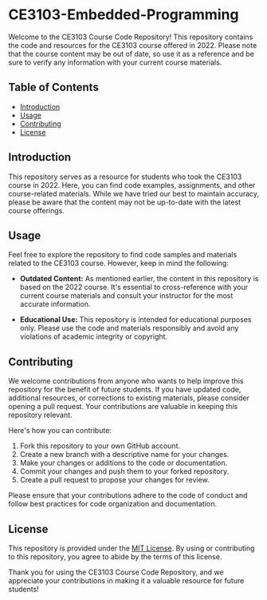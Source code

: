 # CE3103-Embedded-Programming

Welcome to the CE3103 Course Code Repository! This repository contains the code and resources for the CE3103 course offered in 2022. Please note that the course content may be out of date, so use it as a reference and be sure to verify any information with your current course materials.

## Table of Contents

- [Introduction](#introduction)
- [Usage](#usage)
- [Contributing](#contributing)
- [License](#license)

## Introduction

This repository serves as a resource for students who took the CE3103 course in 2022. Here, you can find code examples, assignments, and other course-related materials. While we have tried our best to maintain accuracy, please be aware that the content may not be up-to-date with the latest course offerings.

## Usage

Feel free to explore the repository to find code samples and materials related to the CE3103 course. However, keep in mind the following:

- **Outdated Content:** As mentioned earlier, the content in this repository is based on the 2022 course. It's essential to cross-reference with your current course materials and consult your instructor for the most accurate information.

- **Educational Use:** This repository is intended for educational purposes only. Please use the code and materials responsibly and avoid any violations of academic integrity or copyright.

## Contributing

We welcome contributions from anyone who wants to help improve this repository for the benefit of future students. If you have updated code, additional resources, or corrections to existing materials, please consider opening a pull request. Your contributions are valuable in keeping this repository relevant.

Here's how you can contribute:

1. Fork this repository to your own GitHub account.
2. Create a new branch with a descriptive name for your changes.
3. Make your changes or additions to the code or documentation.
4. Commit your changes and push them to your forked repository.
5. Create a pull request to propose your changes for review.

Please ensure that your contributions adhere to the code of conduct and follow best practices for code organization and documentation.

## License

This repository is provided under the [MIT License](LICENSE). By using or contributing to this repository, you agree to abide by the terms of this license.

Thank you for using the CE3103 Course Code Repository, and we appreciate your contributions in making it a valuable resource for future students!
